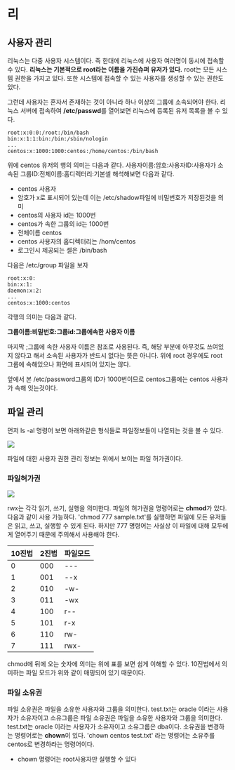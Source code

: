 # 리


## 사용자 관리
리눅스는 다중 사용자 시스템이다. 즉 한대에 리눅스에 사용자 여러명이 동시에 접속할 수 있다. **리눅스는 기본적으로 root라는 이름을 가진슈퍼 유저가 있다.**  root는 모든 시스템 권한을 가지고 있다. 또한 시스템에 접속할 수 있는 사용자를 생성할 수 있는 권한도 있다.


그런데 사용자는 혼자서 존재하는 것이 아니라 하나 이상의 그룹에 소속되어야 한다. 리눅스 서버에 접속하여 **/etc/passwd**를 열어보면 리눅스에 등록된 유저 목록을 볼 수 있다.

```
root:x:0:0:/root:/bin/bash
bin:x:1:1:bin:/bin:/sbin/nologin
...
centos:x:1000:1000:centos:/home/centos:/bin/bash
```
위에 centos 유저의 행의 의미는 다음과 같다.
사용자이름:암호:사용자ID:사용자가 소속된 그룹ID:전체이름:홈디렉터리:기본셀
해석해보면 다음과 같다.

* centos 사용자
* 암호가 x로 표시되어 있는데 이는 /etc/shadow파일에 비밀번호가 저장된것을 의미
* centos의 사용자 id는 1000번
* centos가 속한 그룹의 id는 1000번
* 전체이름 centos
* centos 사용자의 홈디렉터리는 /hom/centos
* 로그인시 제공되는 셀은 /bin/bash

다음은 /etc/group 파일을 보자

```
root:x:0:
bin:x:1:
daemon:x:2:
...
centos:x:1000:centos
```
각행의 의미는 다음과 같다.

**그룹이름:비밀번호:그룹id:그룹에속한 사용자 이름**

마지막 ;그룹에 속한 사용자 이름은 참조로 사용된다. 즉, 해당 부분에 아무것도 쓰여있지 않다고 해서 소속된 사용자가 반드시 없다는 뜻은 아니다. 위에 root 경우에도 root 그룹에 속해있으나 화면에 표시되어 있지는 않다.

앞에서 본 /etc/password그룹의 ID가 1000번이므로 centos그룹에는 centos 사용자가 속해 잇는것이다. 


## 파일 관리

먼저 ls -al 명령어 보면 아래와같은 형식들로 파일정보들이 나열되는 것을 볼 수 있다.

![](https://i.imgur.com/mw9y4e6.png)

파일에 대한 사용자 권한 관리 정보는 위에서 보이는 파일 허가권이다. 

### 파일허가권

![](https://i.imgur.com/YmY1CzV.png)

rwx는 각각 읽기, 쓰기, 실행을 의미한다. 파일의 허가권을 명령어로는 **chmod**가 있다. 다음과 같이 사용 가능하다. 'chmod 777 sample.txt'를 실행하면 파일에 모든 유저들은 읽고, 쓰고, 실행할 수 있게 된다. 하지만 777 명령어는 사실상 이 파일에 대해 모두에게 열어주기 때문에 주의해서 사용해야 한다.

|10진법|2진법|파일모드|
|-|-|-|
|0| 000 |---|
|1| 001 |--x|
|2| 010 |-w-|
|3| 011 |-wx|
|4| 100 |r--|
|5| 101 |r-x|
|6| 110 |rw-|
|7| 111 |rwx-|

chmod에 뒤에 오는 숫자에 의미는 위에 표를 보면 쉽게 이해할 수 있다. 10진법에서 의미하는 파일 모드가 위와 같이 매핑되어 있기 때문이다.

### 파일 소유권
파일 소유권은 파일을 소유한 사용자와 그룹을 의미한다. test.txt는 oracle 이라는 사용자가 소유자이고 소유그룹은 
파일 소유권은 파일을 소유한 사용자와 그룹을 의미한다. test.txt는 oracle 이라는 사용자가 소유자이고 소유그룹은 dba이다. 소유권을 변경하는 명령어로는 **chown**이 있다. 'chown centos test.txt' 라는 명령어는 소유주를 centos로 변경하라는 명령어이다.
* chown 명령어는 root사용자만 실행할 수 있다